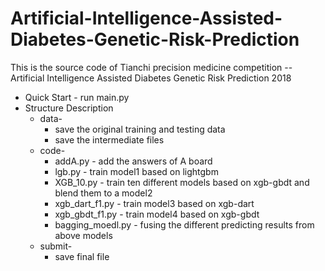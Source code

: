 # Artificial-Intelligence-Assisted-Diabetes-Genetic-Risk-Prediction
This is the source code of Tianchi precision medicine competition -- Artificial Intelligence Assisted Diabetes Genetic Risk Prediction 2018  
* Quick Start - run main.py  
* Structure Description  
	* data-  
		* save the original training and testing data  
		* save the intermediate files  
	* code-  
		* addA.py - add the answers of A board  
		* lgb.py - train model1 based on lightgbm  
		* XGB_10.py - train ten different models based on xgb-gbdt and blend them to a model2   
		* xgb_dart_f1.py - train model3 based on xgb-dart  
		* xgb_gbdt_f1.py - train model4 based on xgb-gbdt  
		* bagging_moedl.py - fusing the different predicting results from above models  
	* submit-  
		* save final file  
